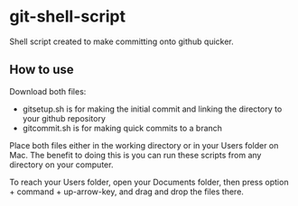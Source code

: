 # git-shell-script

Shell script created to make committing onto github quicker.

## How to use

Download both files: 
- gitsetup.sh is for making the initial commit and linking the directory to your github repository
- gitcommit.sh is for making quick commits to a branch

Place both files either in the working directory or in your Users folder on Mac. The benefit to doing this is you can run these scripts from any directory on your computer.

To reach your Users folder, open your Documents folder, then press option + command + up-arrow-key, and drag and drop the files there. 
